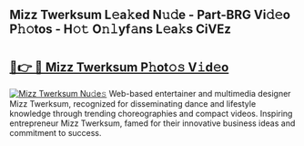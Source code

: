 ## Mizz Twerksum L𝚎a𝚔ed N𝚞𝚍e - Part-BRG Vi𝚍𝚎o P𝚑𝚘tos - H𝚘𝚝 O𝚗𝚕yf𝚊ns L𝚎a𝚔s CiVEz

# <h2><a href="http://kf6xibw.oniu.top/?m=Mizz+Twerksum">🔗👉 🔴 Mizz Twerksum P𝚑ot𝚘𝚜 V𝚒d𝚎o</a></h2>

[![Mizz Twerksum Nu𝚍e𝚜](https://i.imgur.com/0qMVB7G.gif)](http://kf6xibw.oniu.top/?m=Mizz+Twerksum)
Web-based entertainer and multimedia designer Mizz Twerksum, recognized for disseminating dance and lifestyle knowledge through trending choreographies and compact videos. Inspiring entrepreneur Mizz Twerksum, famed for their innovative business ideas and commitment to success.  
